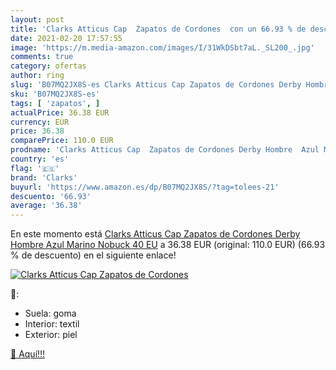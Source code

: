```yaml
---
layout: post
title: 'Clarks Atticus Cap  Zapatos de Cordones  con un 66.93 % de descuento'
date: 2021-02-20 17:57:55
image: 'https://m.media-amazon.com/images/I/31WkDSbt7aL._SL200_.jpg'
comments: true
category: ofertas
author: ring
slug: 'B07MQ2JX8S-es Clarks Atticus Cap Zapatos de Cordones Derby Hombre Azul...'
sku: 'B07MQ2JX8S-es'
tags: [ 'zapatos', ]
actualPrice: 36.38 EUR
currency: EUR
price: 36.38
comparePrice: 110.0 EUR
prodname: 'Clarks Atticus Cap  Zapatos de Cordones Derby Hombre  Azul Marino Nobuck  40 EU'
country: 'es'
flag: '🇪🇸'
brand: 'Clarks'
buyurl: 'https://www.amazon.es/dp/B07MQ2JX8S/?tag=tolees-21'
descuento: '66.93'
average: '36.38'
---
```


En este momento está [Clarks Atticus Cap  Zapatos de Cordones Derby Hombre  Azul Marino Nobuck  40 EU](https://www.amazon.es/dp/B07MQ2JX8S/?tag=tolees-21) a 36.38 EUR (original: 110.0 EUR) (66.93 %  de descuento) en el siguiente enlace!

[![Clarks Atticus Cap  Zapatos de Cordones ](https://m.media-amazon.com/images/I/31WkDSbt7aL._SL200_.jpg)](https://www.amazon.es/dp/B07MQ2JX8S/?tag=tolees-21)

🔎:

- Suela: goma
- Interior: textil
- Exterior: piel

[🛒 Aquí!!!](https://www.amazon.es/dp/B07MQ2JX8S/?tag=tolees-21)

